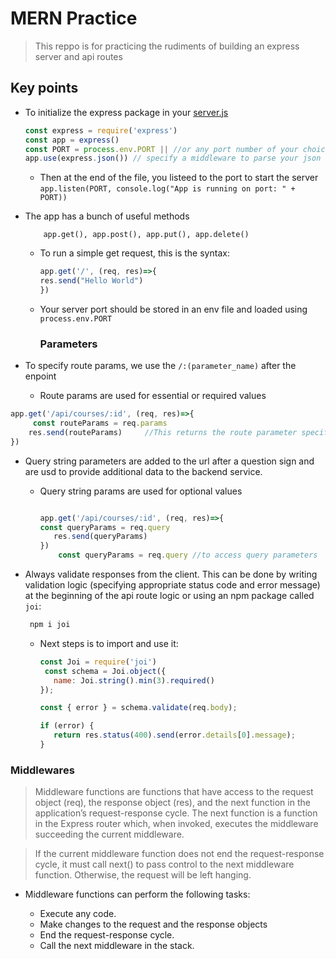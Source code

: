 # MERN Practice

> This reppo is for practicing the rudiments of building an express server and api routes

## Key points

- To initialize the express package in your [server.js]("/server.js")

    ```js
    const express = require('express')
    const app = express()
    const PORT = process.env.PORT || //or any port number of your choice
    app.use(express.json()) // specify a middleware to parse your json and be able to access it on your api routes
    ```

  - Then at the end of the file, you listeed to the port to start the server
    `app.listen(PORT, console.log("App is running on port: " + PORT))`

- The app has a bunch of useful methods

    ```
        app.get(), app.post(), app.put(), app.delete()
    ```

  - To run a simple get request, this is the syntax:

    ```js
    app.get('/', (req, res)=>{
    res.send("Hello World")
    })
    ```

  - Your server port should be stored in an env file and loaded using `process.env.PORT`

    ### Parameters

- To specify route params, we use the `/:(parameter_name)` after the enpoint
  - Route params are used for essential or required values

```js
app.get('/api/courses/:id', (req, res)=>{
     const routeParams = req.params
    res.send(routeParams)     //This returns the route parameter specified in the url to the client
})


```

- Query string parameters are added to the url after a question sign and are usd to provide additional data to the backend service.
  - Query string params are used for optional values

    ```js

    app.get('/api/courses/:id', (req, res)=>{
    const queryParams = req.query
       res.send(queryParams)
    })
        const queryParams = req.query //to access query parameters
    ```

- Always validate responses from the client. This can be done by writing validation logic (specifying appropriate status code and error message) at the beginning of the api route logic or using an npm package called `joi`:

    ```js
     npm i joi
     ```

  - Next steps is to import and use it:

     ```js
     const Joi = require('joi')
      const schema = Joi.object({
        name: Joi.string().min(3).required()
    });

    const { error } = schema.validate(req.body);
    
    if (error) {
        return res.status(400).send(error.details[0].message);
    }
     ```

### Middlewares

> Middleware functions are functions that have access to the request object (req), the response object (res), and the next function in the application’s request-response cycle. The next function is a function in the Express router which, when invoked, executes the middleware succeeding the current middleware.

> If the current middleware function does not end the request-response cycle, it must call next() to pass control to the next middleware function. Otherwise, the request will be left hanging.

- Middleware functions can perform the following tasks:

  - Execute any code.
  - Make changes to the request and the response objects
  - End the request-response cycle.
  - Call the next middleware in the stack.
